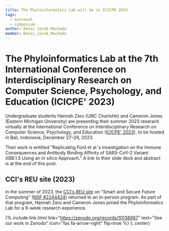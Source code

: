 ```yaml
---
title: The Phyloinformatics Lab will be in ICICPE 2023
tags:
  - outreach
  - symposium
author: Denis Jacob Machado
member: Denis_Jacob_Machado
---
```


# The Phyloinformatics Lab at the 7th International Conference on Interdisciplinary Research on Computer Science, Psychology, and Education (ICICPE' 2023)

Undergraduate students Hannah Zeru (UNC Charlotte) and Cameron Jones (Eastern Michigan University) are presenting their summer 2023 reserach virtually at the International Conference on Interdisciplinary Research on Computer Science, Psychology, and Education ([ICICPE' 2023](http://icicpe.org/)), to be hosted in Bali, Indonesia, December 27–29, 2023.

Their work is entitled "Replicating Ford et al.'s Investigation on the Immune Consequences and Antibody Binding Affinity of SARS-CoV-2 Variant XBB.1.5 Using an in silico Approach." A link to their slide deck and abstract is at the end of this post.

## CCI's REU site (2023)

In the summer of 2023, the [CCI's REU site](https://reu.charlotte.edu/) on "Smart and Secure Future Computing" ([NSF #2244424](https://www.nsf.gov/awardsearch/showAward?AWD_ID=1757884&HistoricalAwards=false)) returned to an in-person program. As part of that program, Hannah Zeru and Cameron Jones joined the Phyloinformatics Lab for a 9-week research experience.

{% include link.html link="https://zenodo.org/records/10138987" text="See our work in Zenodo" icon="fas fa-arrow-right" flip=true %}
{:.center}